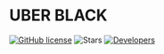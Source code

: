 # **UBER BLACK**
[![GitHub license](https://img.shields.io/github/license/UBER-BLACK/Robots-Football-Players?style=for-the-badge)](https://raw.githubusercontent.com/UBER-BLACK/Robots-Football-Players/main/LICENSE)
![Stars](https://img.shields.io/github/stars/UBER-BLACK/Robots-Football-Players?style=for-the-badge)
[![Developers](https://img.shields.io/badge/developers-5-brightgreengreen?style=for-the-badge)](https://github.com/orgs/UBER-BLACK/people)